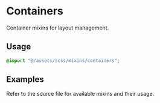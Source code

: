 # Containers

Container mixins for layout management.

## Usage

```scss
@import "@/assets/scss/mixins/containers";
```

## Examples

Refer to the source file for available mixins and their usage.
